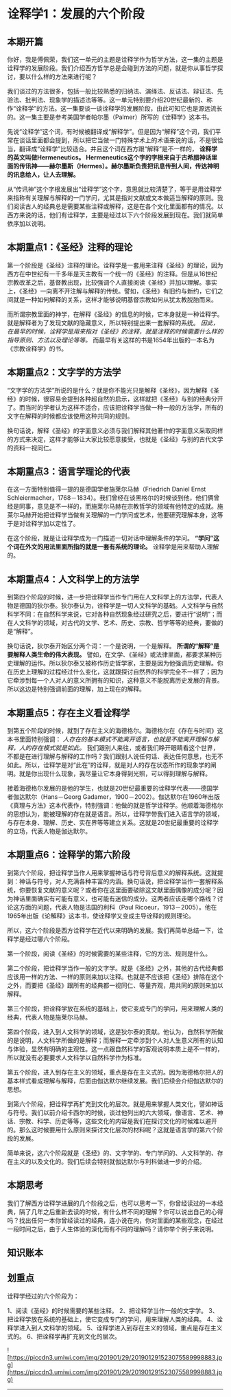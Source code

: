 # 诠释学1：发展的六个阶段

## 本期开篇

你好，我是傅佩荣，我们这一单元的主题是诠释学作为哲学方法，这一集的主题是诠释学的发展阶段。我们介绍西方哲学总是会碰到方法的问题，就是你从事哲学探讨，要以什么样的方法来进行呢？

我们谈过的方法很多，包括一般比较熟悉的归纳法、演绎法、反诘法、辩证法、先验法、批判法、现象学的描述法等等。这一单元特别要介绍20世纪最新的、称作“诠释学”的方法。这一集要谈一谈诠释学的发展阶段，由此可知它也是源远流长的。这一集主要是参考美国学者帕尔墨（Palmer）所写的《诠释学》这本书。

先说“诠释学”这个词，有时候被翻译成“解释学”。但是因为“解释”这个词，我们平常在谈话里面都会提到，所以把它当做一门特殊学术上的术语来说的话，不是很恰当，翻译成“诠释学”比较适合。并且这个词在西方跟“解释”是不一样的， **诠释学的英文叫做Hermeneutics。 Hermeneutics这个字的字根来自于古希腊神话里面的传讯神——赫尔墨斯（Hermes）。赫尔墨斯负责把讯息传到人间，传达神明的讯息给人，让人去理解。**

从“传讯神”这个字根发展出“诠释学”这个字，意思就比较清楚了，等于是用诠释学来指称有关理解与解释的一门学问，尤其是指对文献或文本做适当解释的原则。我们阅读古人的经典总是需要某些注释或解释，这是在各个文化里面都有的情况。以西方来说的话，他们有诠释学，主要是经过以下六个阶段发展到现在。我们就简单依序加以说明。

## 本期重点1：《圣经》注释的理论

第一个阶段是《圣经》注释的理论。诠释学是一套用来注释《圣经》的理论，因为西方在中世纪有一千多年是天主教有一个统一的《圣经》的注释。但是从16世纪宗教改革之后，基督教出现，比较强调个人直接阅读《圣经》并加以理解。事实上，《圣经》一向离不开注解与解释的传统。譬如，《圣经》有旧约与新约，它们之间就是一种如何解释的关系，这样才能够说明基督宗教如何从犹太教脱胎而来。

而所谓宗教里面的神学，在解释《圣经》的信息的时候，它本身就是一种诠释学。就是解释者为了发现文献的隐藏意义，所以特别提出来一套解释的系统。 *因此，在最早的时候，诠释学是用来指对《圣经》的注释，就是注释的时候需要什么样的指导原则、方法以及理论等等。* 而最早有关这样的书是1654年出版的一本名为《宗教诠释学》的书。

## 本期重点2：文字学的方法学

“文字学的方法学”所说的是什么？就是你不能光只是解释《圣经》，因为解释《圣经》的时候，很容易会提到各种超自然的启示，这样就把《圣经》与别的经典分开了。而当时的学者认为这样不适合，应该把诠释学当做一种一般的方法学，所有的文字在解释的时候都应该使用这种共同的规则。

换句话说，解释《圣经》的字面意义必须与我们解释其他著作的字面意义采取同样的方式来决定，这样才能够让大家比较愿意接受，也就是《圣经》与别的古代文学的资料一视同仁。

## 本期重点3：语言学理论的代表

在这一方面特别值得一提的是德国学者施莱尔马赫（Friedrich Daniel Ernst Schleiermacher，1768－1834）。我们曾经在谈黑格尔的时候谈到他，他们俩曾经是同事，意见是不一样的，而施莱尔马赫在宗教哲学的领域有他特定的成就。施莱尔马赫开始把诠释学当做有关理解的一门学问或艺术，他要研究理解本身，这等于是对诠释学加以定性了。

在这个阶段，就是让诠释学成为一门描述一切对话中理解条件的学问。 **“学问”这个词在外文的用法里面所指的就是一套有系统的理论。** 诠释学是用来帮助人理解的。

## 本期重点4：人文科学上的方法学

到第四个阶段的时候，进一步把诠释学当作专门用在人文科学上的方法学，代表人物是德国的狄尔泰。狄尔泰认为，诠释学是一切人文科学的基础。人文科学与自然科学不同：在自然科学来说，它对各种自然现象经过研究之后，要进行“说明”；而在人文科学的领域，对古代的文学、艺术、历史、宗教、哲学等等的经典，要做的是“解释”。

换句话说，狄尔泰开始区分两个词：一个是说明，一个是解释。 **所谓的“解释”是要解释人类生命的伟大表现。** 譬如，在文学、《圣经》或法律里面，都要求某种历史理解的运作。所以狄尔泰又被称作历史哲学家，主要是因为他强调历史理解。你在历史上理解的过程经过什么变化，这就跟探讨自然界的科学完全不一样了；因为它牵涉到每一个人对人的意义所拥有的知识，这种意义不能脱离历史发展的背景。所以这边是特别强调前面的理解，加上现在的解释。

## 本期重点5：存在主义看诠释学

到第五个阶段的时候，就到了存在主义的海德格尔。海德格尔在《存在与时间》这本书里面特别强调： *人存在的基本模式不能离开语言，也就是不能离开理解与解释，人的存在模式就是如此。* 我们跟别人来往，或者我们睁开眼睛看这个世界，不都是在进行理解与解释的工作吗？我们跟别人说任何话、表达任何意思，也无不如此。所以，诠释学是对“此在”的诠释，就是对人的存在状态所作的现象学的阐明。就是你出现什么现象，我尽量让它本身得到光照，可以得到理解与解释。

接着海德格尔发展的是他的学生，也就是20世纪最重要的诠释学代表——德国学者伽达默尔（Hans－Georg Gadamer，1900－2002）。伽达默尔在1960年出版《真理与方法》这本代表作，特别强调：他做的就是哲学诠释学。他顺着海德格尔的思想认为，能被理解的存在就是语言。所以，诠释学带我们进入语言学的领域，与存在本身、理解、历史、实在界等等建立关系。这就是20世纪最重要的诠释学的立场，代表人物是伽达默尔。

## 本期重点6：诠释学的第六阶段

到第六个阶段，把诠释学当作人用来掌握神话与符号背后意义的解释系统。这就提到：神话与符号，对人充满各种丰富的内涵。换句话说，把诠释学当作一套解释系统，你要恢复文献的意义呢？或者你在这里面要破除这文献里面偶像的成分呢？因为神话里面确实有可能有意义，也可能有迷信的成分。这两者应该走哪个路线？讨论这方面的问题，代表人物是法国的利科（Paul Ricoeur，1913－2005）。他在1965年出版《论解释》这本书，使诠释学又变成主导诠释的规则理论。

所以，这六个阶段是西方诠释学在近代以来明确的发展。我们再简单总结一下，诠释学是经过哪六个阶段。

第一个阶段，阅读《圣经》的时候需要的某些注释，它的方法、规则是什么。

第二个阶段，把诠释学当作一般的文字学。就是《圣经》之外，其他的古代经典都应该用一样的方法、一样的原则来加以注释。也就是不应该把《圣经》排除在这个之外，而要把《圣经》跟所有的经典都一视同仁、等量齐观，用共同的原则来加以解释。

第三个阶段，把诠释学放在系统的基础上，使它变成专门的学问，用来理解人类的经典，代表人物是施莱尔马赫。

第四个阶段，进入到人文科学的领域，这是狄尔泰的贡献。他认为，自然科学所做的是说明，人文科学所做的是解释；而解释一定牵涉到个人对人生意义所有的认知与体验，显然有明确的主观性。这一点跟自然科学的客观说明本质上是不一样的，所以就没有必要要求人文科学以自然科学作为标准。

第五个阶段，进入到存在主义的领域，重点是存在主义式的。因为海德格尔把人的基本样式看成理解与解释，后面由伽达默尔继续发展。我们后续会介绍伽达默尔的思想。

到第六个阶段，把诠释学再扩充到文化的层次。就是用来掌握人类文化，譬如神话与符号。我们以前介绍卡西尔的时候，谈过他列出的六大领域，像语言、艺术、神话、宗教、科学、历史等等，这些文化的内容是我们在探讨文化的时候难以避开的。那么这时候要用什么原则来探讨文化层次的材料呢？这就是语言学的第六个阶段的发展。

简单来说，这六个阶段就是《圣经》的、文字学的、专门学问的、人文科学的、存在主义的以及文化的。我们后续会特别就伽达默尔与利科做进一步的介绍。

## 本期思考

我们了解西方诠释学进展的几个阶段之后，也可以思考一下，你曾经读过的一本经典，隔了几年之后重新去读的时候，有什么样不同的理解？你可以说出自己的心得吗？找出任何一本你曾经读过的经典，连小说在内，你对里面的某些观念，在经过一段时间之后，由于人生体验的深化而有不同的理解吗？请你举个例子来说明。

## 知识账本

## 划重点

诠释学经过的六个阶段为：

1、阅读《圣经》的时候需要的某些注释。
2、把诠释学当作一般的文字学。
3、把诠释学放在系统的基础上，使它变成专门的学问，用来理解人类的经典。
4、诠释学进入到人文科学的领域。
5、诠释学进入到存在主义的领域，重点是存在主义式的。
6、把诠释学再扩充到文化的层次。

![https://piccdn3.umiwi.com/img/201901/29/201901291523075589998883.jpg](https://piccdn3.umiwi.com/img/201901/29/201901291523075589998883.jpg)

---
